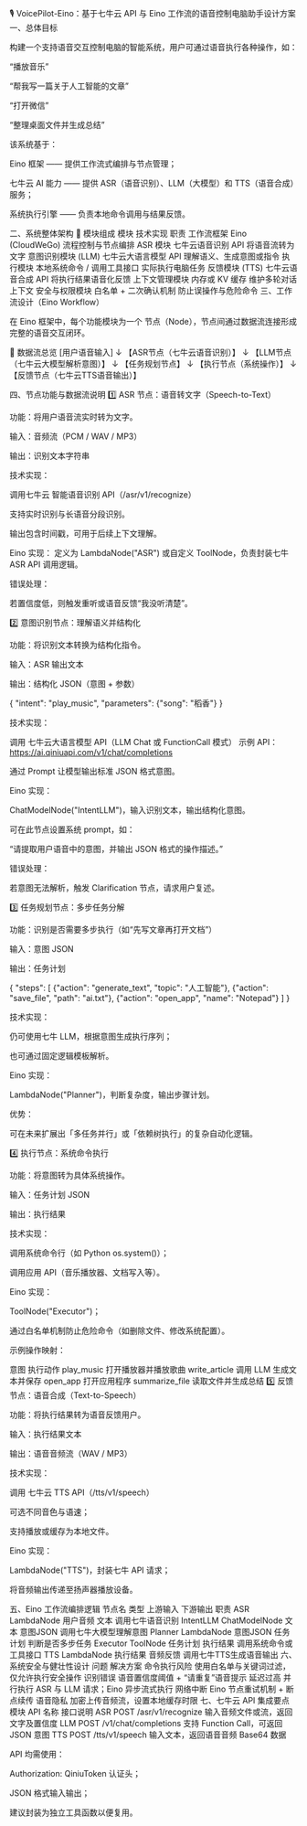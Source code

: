 🎙️ VoicePilot-Eino：基于七牛云 API 与 Eino 工作流的语音控制电脑助手设计方案
一、总体目标

构建一个支持语音交互控制电脑的智能系统，用户可通过语音执行各种操作，如：

“播放音乐”

“帮我写一篇关于人工智能的文章”

“打开微信”

“整理桌面文件并生成总结”

该系统基于：

Eino 框架 —— 提供工作流式编排与节点管理；

七牛云 AI 能力 —— 提供 ASR（语音识别）、LLM（大模型）和 TTS（语音合成）服务；

系统执行引擎 —— 负责本地命令调用与结果反馈。

二、系统整体架构
🧱 模块组成
模块	技术实现	职责
工作流框架	Eino (CloudWeGo)	流程控制与节点编排
ASR 模块	七牛云语音识别 API	将语音流转为文字
意图识别模块 (LLM)	七牛云大语言模型 API	理解语义、生成意图或指令
执行模块	本地系统命令 / 调用工具接口	实际执行电脑任务
反馈模块 (TTS)	七牛云语音合成 API	将执行结果语音化反馈
上下文管理模块	内存或 KV 缓存	维护多轮对话上下文
安全与权限模块	白名单 + 二次确认机制	防止误操作与危险命令
三、工作流设计（Eino Workflow）

在 Eino 框架中，每个功能模块为一个 节点（Node），节点间通过数据流连接形成完整的语音交互闭环。

🔁 数据流总览
[用户语音输入]
      ↓
【ASR节点（七牛云语音识别）】
      ↓
【LLM节点（七牛云大模型解析意图）】
      ↓
【任务规划节点】
      ↓
【执行节点（系统操作）】
      ↓
【反馈节点（七牛云TTS语音输出）】

四、节点功能与数据流说明
1️⃣ ASR 节点：语音转文字（Speech-to-Text）

功能：将用户语音流实时转为文字。

输入：音频流（PCM / WAV / MP3）

输出：识别文本字符串

技术实现：

调用七牛云 智能语音识别 API（/asr/v1/recognize）

支持实时识别与长语音分段识别。

输出包含时间戳，可用于后续上下文理解。

Eino 实现：
定义为 LambdaNode("ASR") 或自定义 ToolNode，负责封装七牛 ASR API 调用逻辑。

错误处理：

若置信度低，则触发重听或语音反馈“我没听清楚”。

2️⃣ 意图识别节点：理解语义并结构化

功能：将识别文本转换为结构化指令。

输入：ASR 输出文本

输出：结构化 JSON（意图 + 参数）

{
  "intent": "play_music",
  "parameters": {"song": "稻香"}
}


技术实现：

调用 七牛云大语言模型 API（LLM Chat 或 FunctionCall 模式）
示例 API：https://ai.qiniuapi.com/v1/chat/completions

通过 Prompt 让模型输出标准 JSON 格式意图。

Eino 实现：

ChatModelNode("IntentLLM")，输入识别文本，输出结构化意图。

可在此节点设置系统 prompt，如：

“请提取用户语音中的意图，并输出 JSON 格式的操作描述。”

错误处理：

若意图无法解析，触发 Clarification 节点，请求用户复述。

3️⃣ 任务规划节点：多步任务分解

功能：识别是否需要多步执行（如“先写文章再打开文档”）

输入：意图 JSON

输出：任务计划

{
  "steps": [
    {"action": "generate_text", "topic": "人工智能"},
    {"action": "save_file", "path": "ai.txt"},
    {"action": "open_app", "name": "Notepad"}
  ]
}


技术实现：

仍可使用七牛 LLM，根据意图生成执行序列；

也可通过固定逻辑模板解析。

Eino 实现：

LambdaNode("Planner")，判断复杂度，输出步骤计划。

优势：

可在未来扩展出「多任务并行」或「依赖树执行」的复杂自动化逻辑。

4️⃣ 执行节点：系统命令执行

功能：将意图转为具体系统操作。

输入：任务计划 JSON

输出：执行结果

技术实现：

调用系统命令行（如 Python os.system()）；

调用应用 API（音乐播放器、文档写入等）。

Eino 实现：

ToolNode("Executor")；

通过白名单机制防止危险命令（如删除文件、修改系统配置）。

示例操作映射：

意图	执行动作
play_music	打开播放器并播放歌曲
write_article	调用 LLM 生成文本并保存
open_app	打开应用程序
summarize_file	读取文件并生成总结
5️⃣ 反馈节点：语音合成（Text-to-Speech）

功能：将执行结果转为语音反馈用户。

输入：执行结果文本

输出：语音音频流（WAV / MP3）

技术实现：

调用 七牛云 TTS API（/tts/v1/speech）

可选不同音色与语速；

支持播放或缓存为本地文件。

Eino 实现：

LambdaNode("TTS")，封装七牛 API 请求；

将音频输出传递至扬声器播放设备。

五、Eino 工作流编排逻辑
节点名	类型	上游输入	下游输出	职责
ASR	LambdaNode	用户音频	文本	调用七牛语音识别
IntentLLM	ChatModelNode	文本	意图JSON	调用七牛大模型理解意图
Planner	LambdaNode	意图JSON	任务计划	判断是否多步任务
Executor	ToolNode	任务计划	执行结果	调用系统命令或工具接口
TTS	LambdaNode	执行结果	音频反馈	调用七牛TTS生成语音输出
六、系统安全与健壮性设计
问题	解决方案
命令执行风险	使用白名单与关键词过滤，仅允许执行安全操作
识别错误	语音置信度阈值 + “请重复”语音提示
延迟过高	并行执行 ASR 与 LLM 请求；Eino 异步流式执行
网络中断	Eino 节点重试机制 + 断点续传
语音隐私	加密上传音频流，设置本地缓存时限
七、七牛云 API 集成要点
模块	API 名称	接口说明
ASR	POST /asr/v1/recognize	输入音频文件或流，返回文字及置信度
LLM	POST /v1/chat/completions	支持 Function Call，可返回 JSON 意图
TTS	POST /tts/v1/speech	输入文本，返回语音音频 Base64 数据

API 均需使用：

Authorization: QiniuToken 认证头；

JSON 格式输入输出；

建议封装为独立工具函数以便复用。